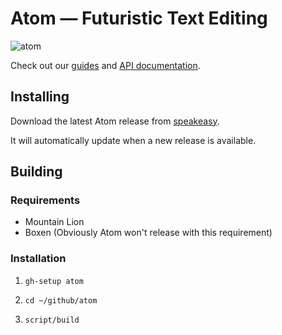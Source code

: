 # Atom — Futuristic Text Editing

![atom](https://s3.amazonaws.com/speakeasy/apps/icons/27/medium/7db16e44-ba57-11e2-8c6f-981faf658e00.png)

Check out our [guides](https://atom-docs.githubapp.com/v26.0/index.html) and [API documentation](https://atom-docs.githubapp.com/v26.0/api/index.html).

## Installing

Download the latest Atom release from [speakeasy](https://speakeasy.githubapp.com/apps/27).

It will automatically update when a new release is available.

## Building

### Requirements

  * Mountain Lion
  * Boxen (Obviously Atom won't release with this requirement)

### Installation

  1. `gh-setup atom`

  2. `cd ~/github/atom`

  3. `script/build`
